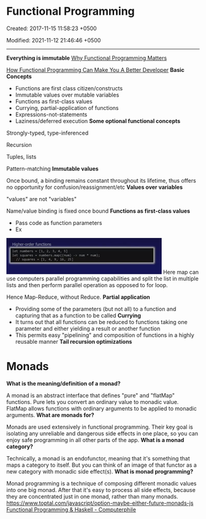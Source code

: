 # Functional Programming

Created: 2017-11-15 11:58:23 +0500

Modified: 2021-11-12 21:46:46 +0500

---

**Everything is immutable**
[Why Functional Programming Matters](https://www.youtube.com/watch?v=oB8jN68KGcU)

[How Functional Programming Can Make You A Better Developer](https://www.youtube.com/watch?v=EqO4TcNLjl0&t=1s&ab_channel=CodingTech)
**Basic Concepts**
-   Functions are first class citizen/constructs
-   Immutable values over mutable variables
-   Functions as first-class values
-   Currying, partial-application of functions
-   Expressions-not-statements
-   Laziness/deferred execution
**Some optional functional concepts**

Strongly-typed, type-inferenced

Recursion

Tuples, lists

Pattern-matching
**Immutable values**

Once bound, a binding remains constant throughout its lifetime, thus offers no opportunity for confusion/reassignment/etc
**Values over variables**

"values" are not "variables"

Name/value binding is fixed once bound
**Functions as first-class values**
-   Pass code as function parameters
-   Ex

![H tkr-orde ](media/Functional-Programming-image1.png)
Here map can use computers parallel programming capabilities and split the list in multiple lists and then perform parallel operation as opposed to for loop.

Hence Map-Reduce, without Reduce.
**Partial application**
-   Providing some of the parameters (but not all) to a function and capturing that as a function to be called
**Currying**
-   It turns out that all functions can be reduced to functions taking one parameter and either yielding a result or another function
-   This permits easy "pipelining" and composition of functions in a highly reusable manner
**Tail recursion optimizations**
# Monads

**What is the meaning/definition of a monad?**

A monad is an abstract interface that defines "pure" and "flatMap" functions. Pure lets you convert an ordinary value to monadic value. FlatMap allows functions with ordinary arguments to be applied to monadic arguments.
**What are monads for?**

Monads are used extensively in functional programming. Their key goal is isolating any unreliable and dangerous side effects in one place, so you can enjoy safe programming in all other parts of the app.
**What is a monad category?**

Technically, a monad is an endofunctor, meaning that it's something that maps a category to itself. But you can think of an image of that functor as a new category with monadic side effect(s).
**What is monad programming?**

Monad programming is a technique of composing different monadic values into one big monad. After that it's easy to process all side effects, because they are concentrated just in one monad, rather than many monads.
<https://www.toptal.com/javascript/option-maybe-either-future-monads-js>
[Functional Programming & Haskell - Computerphile](https://www.youtube.com/watch?v=LnX3B9oaKzw)


